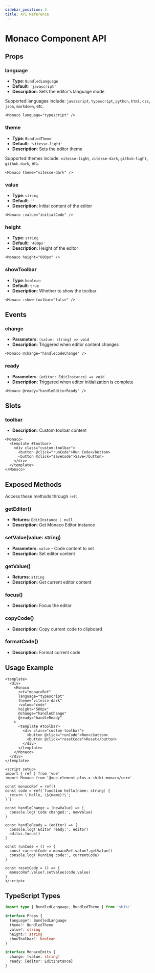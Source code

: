```yaml
---
sidebar_position: 3
title: API Reference
---
```


# Monaco Component API

## Props

### language
- **Type**: `BundledLanguage`
- **Default**: `'javascript'`
- **Description**: Sets the editor's language mode

Supported languages include: `javascript`, `typescript`, `python`, `html`, `css`, `json`, `markdown`, etc.

```vue
<Monaco language="typescript" />
```

### theme
- **Type**: `BundledTheme`
- **Default**: `'vitesse-light'`
- **Description**: Sets the editor theme

Supported themes include: `vitesse-light`, `vitesse-dark`, `github-light`, `github-dark`, etc.

```vue
<Monaco theme="vitesse-dark" />
```

### value
- **Type**: `string`
- **Default**: `''`
- **Description**: Initial content of the editor

```vue
<Monaco :value="initialCode" />
```

### height
- **Type**: `string`
- **Default**: `'400px'`
- **Description**: Height of the editor

```vue
<Monaco height="600px" />
```

### showToolbar
- **Type**: `boolean`
- **Default**: `true`
- **Description**: Whether to show the toolbar

```vue
<Monaco :show-toolbar="false" />
```

## Events

### change
- **Parameters**: `(value: string) => void`
- **Description**: Triggered when editor content changes

```vue
<Monaco @change="handleCodeChange" />
```

### ready
- **Parameters**: `(editor: EditInstance) => void`
- **Description**: Triggered when editor initialization is complete

```vue
<Monaco @ready="handleEditorReady" />
```

## Slots

### toolbar
- **Description**: Custom toolbar content

```vue
<Monaco>
  <template #toolbar>
    <div class="custom-toolbar">
      <button @click="runCode">Run Code</button>
      <button @click="saveCode">Save</button>
    </div>
  </template>
</Monaco>
```

## Exposed Methods

Access these methods through `ref`:

### getEditor()
- **Returns**: `EditInstance | null`
- **Description**: Get Monaco Editor instance

### setValue(value: string)
- **Parameters**: `value` - Code content to set
- **Description**: Set editor content

### getValue()
- **Returns**: `string`
- **Description**: Get current editor content

### focus()
- **Description**: Focus the editor

### copyCode()
- **Description**: Copy current code to clipboard

### formatCode()
- **Description**: Format current code

## Usage Example

```vue
<template>
  <div>
    <Monaco
      ref="monacoRef"
      language="typescript"
      theme="vitesse-dark"
      :value="code"
      height="500px"
      @change="handleChange"
      @ready="handleReady"
    >
      <template #toolbar>
        <div class="custom-toolbar">
          <button @click="runCode">Run</button>
          <button @click="resetCode">Reset</button>
        </div>
      </template>
    </Monaco>
  </div>
</template>

<script setup>
import { ref } from 'vue'
import Monaco from '@vue-element-plus-x-shiki-monaco/core'

const monacoRef = ref()
const code = ref(`function hello(name: string) {
  return \`Hello, \${name}!\`;
}`)

const handleChange = (newValue) => {
  console.log('Code changed:', newValue)
}

const handleReady = (editor) => {
  console.log('Editor ready:', editor)
  editor.focus()
}

const runCode = () => {
  const currentCode = monacoRef.value?.getValue()
  console.log('Running code:', currentCode)
}

const resetCode = () => {
  monacoRef.value?.setValue(code.value)
}
</script>
```

## TypeScript Types

```typescript
import type { BundledLanguage, BundledTheme } from 'shiki'

interface Props {
  language?: BundledLanguage
  theme?: BundledTheme
  value?: string
  height?: string
  showToolbar?: boolean
}

interface MonacoEmits {
  change: [value: string]
  ready: [editor: EditInstance]
}
```